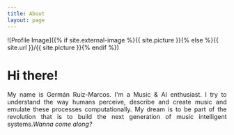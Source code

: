 ```yaml
---
title: About
layout: page
---
```

![Profile Image]({% if site.external-image %}{{ site.picture }}{% else %}{{ site.url }}/{{ site.picture }}{% endif %})

<h1>Hi there!</h1>

<p style='text-align: justify;'>My name is Germán Ruiz-Marcos. I'm a Music & AI enthusiast. I try to understand the way humans perceive, describe and create music and emulate these processes computationally. My dream is to be part of the revolution that is to build the next generation of music intelligent systems.<em>Wanna come along?</em></p>
